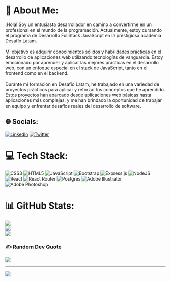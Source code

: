 # 💫 About Me:
¡Hola! Soy un entusiasta desarrollador en camino a convertirme en un profesional en el mundo de la programación. Actualmente, estoy cursando el programa de Desarrollo FullStack JavaScript en la prestigiosa academia Desafío Latam.<br><br>Mi objetivo es adquirir conocimientos sólidos y habilidades prácticas en el desarrollo de aplicaciones web utilizando tecnologías de vanguardia. Estoy emocionado por aprender y aplicar las mejores prácticas en el desarrollo web, con un enfoque especial en el stack de JavaScript, tanto en el frontend como en el backend.<br><br>Durante mi formación en Desafío Latam, he trabajado en una variedad de proyectos prácticos para aplicar y reforzar los conceptos que he aprendido. Estos proyectos han abarcado desde aplicaciones web básicas hasta aplicaciones más complejas, y me han brindado la oportunidad de trabajar en equipo y enfrentar desafíos reales del desarrollo de software.<br>


## 🌐 Socials:
[![LinkedIn](https://img.shields.io/badge/LinkedIn-%230077B5.svg?logo=linkedin&logoColor=white)](https://linkedin.com/in/victor-martínez-santibañez-5a1214239) [![Twitter](https://img.shields.io/badge/Twitter-%231DA1F2.svg?logo=Twitter&logoColor=white)](https://twitter.com/@vitoo_stark) 

# 💻 Tech Stack:
![CSS3](https://img.shields.io/badge/css3-%231572B6.svg?style=flat&logo=css3&logoColor=white) ![HTML5](https://img.shields.io/badge/html5-%23E34F26.svg?style=flat&logo=html5&logoColor=white) ![JavaScript](https://img.shields.io/badge/javascript-%23323330.svg?style=flat&logo=javascript&logoColor=%23F7DF1E) ![Bootstrap](https://img.shields.io/badge/bootstrap-%23563D7C.svg?style=flat&logo=bootstrap&logoColor=white) ![Express.js](https://img.shields.io/badge/express.js-%23404d59.svg?style=flat&logo=express&logoColor=%2361DAFB) ![NodeJS](https://img.shields.io/badge/node.js-6DA55F?style=flat&logo=node.js&logoColor=white) ![React](https://img.shields.io/badge/react-%2320232a.svg?style=flat&logo=react&logoColor=%2361DAFB) ![React Router](https://img.shields.io/badge/React_Router-CA4245?style=flat&logo=react-router&logoColor=white) ![Postgres](https://img.shields.io/badge/postgres-%23316192.svg?style=flat&logo=postgresql&logoColor=white) ![Adobe Illustrator](https://img.shields.io/badge/adobeillustrator-%23FF9A00.svg?style=flat&logo=adobeillustrator&logoColor=white) ![Adobe Photoshop](https://img.shields.io/badge/adobephotoshop-%2331A8FF.svg?style=flat&logo=adobephotoshop&logoColor=white)
# 📊 GitHub Stats:
![](https://github-readme-stats.vercel.app/api?username=vitonez5198&theme=blue-green&hide_border=false&include_all_commits=false&count_private=false)<br/>
![](https://github-readme-streak-stats.herokuapp.com/?user=vitonez5198&theme=blue-green&hide_border=false)<br/>
![](https://github-readme-stats.vercel.app/api/top-langs/?username=vitonez5198&theme=blue-green&hide_border=false&include_all_commits=false&count_private=false&layout=compact)

### ✍️ Random Dev Quote
![](https://quotes-github-readme.vercel.app/api?type=horizontal&theme=radical)

---
[![](https://visitcount.itsvg.in/api?id=vitonez5198&icon=2&color=0)](https://visitcount.itsvg.in)

<!-- Proudly created with GPRM ( https://gprm.itsvg.in ) -->
